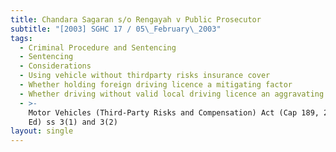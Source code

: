 ```yaml
---
title: Chandara Sagaran s/o Rengayah v Public Prosecutor
subtitle: "[2003] SGHC 17 / 05\_February\_2003"
tags:
  - Criminal Procedure and Sentencing
  - Sentencing
  - Considerations
  - Using vehicle without thirdparty risks insurance cover
  - Whether holding foreign driving licence a mitigating factor
  - Whether driving without valid local driving licence an aggravating factor
  - >-
    Motor Vehicles (Third-Party Risks and Compensation) Act (Cap 189, 2000 Rev
    Ed) ss 3(1) and 3(2)
layout: single
---
```


